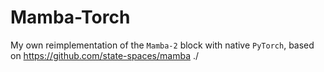 # Mamba-Torch

My own reimplementation of the `Mamba-2` block with native `PyTorch`, based on https://github.com/state-spaces/mamba
./
